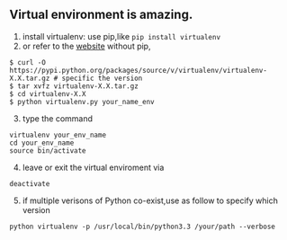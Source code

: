 ## Virtual environment is amazing.
1. install virtualenv: 
use pip,like ``` pip install virtualenv ``` 
2. or refer to the [website](https://virtualenv.pypa.io/en/stable/installation/)
without pip,
```
$ curl -O https://pypi.python.org/packages/source/v/virtualenv/virtualenv-X.X.tar.gz # specific the version
$ tar xvfz virtualenv-X.X.tar.gz
$ cd virtualenv-X.X
$ python virtualenv.py your_name_env
```
3. type the command 
```
virtualenv your_env_name
cd your_env_name
source bin/activate
```
4. leave or exit the virtual enviroment via
```
deactivate 
```
5. if multiple verisons of Python co-exist,use as follow to specify which version
```
python virtualenv -p /usr/local/bin/python3.3 /your/path --verbose
```
